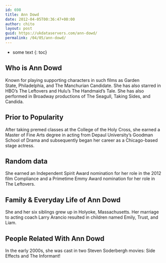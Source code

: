 ```yaml
---
id: 698
title: Ann Dowd
date: 2012-04-05T00:36:47+00:00
author: chito
layout: post
guid: https://ukdataservers.com/ann-dowd/
permalink: /04/05/ann-dowd/
---
```


* some text
{: toc}


## Who is  Ann Dowd
                  
                  
                  
Known for playing supporting characters in such films as Garden State, Philadelphia, and The Manchurian Candidate. She has also starred in HBO&#8217;s The Leftovers and Hulu&#8217;s The Handmaid&#8217;s Tale. She has also performed in Broadway productions of The Seagull, Taking Sides, and Candida.
                  
                
                
                
## Prior to Popularity 
                  
                  
                  
After taking premed classes at the College of the Holy Cross, she earned a Master of Fine Arts degree in acting from Depaul University&#8217;s Goodman School of Drama and subsequently began her career as a Chicago-based stage actress.
                  
                
                
                
## Random data 
                  
                  
                  
She earned an Independent Spirit Award nomination for her role in the 2012 film Compliance and a Primetime Emmy Award nomination for her role in The Leftovers.
                  
                
                
                
## Family & Everyday Life of Ann Dowd
                  
                  
                  
She and her six siblings grew up in Holyoke, Massachusetts. Her marriage to acting coach Larry Arancio resulted in children named Emily, Trust, and Liam.
                  
                
                
                
## People Related With  Ann Dowd
                  
                  
                  
In the early 2000s, she was cast in two Steven Soderbergh movies: Side Effects and The Informant!
                  
                
              
            
          
          
          
    
    
  
